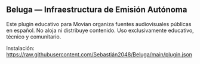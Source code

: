 ## Beluga — Infraestructura de Emisión Autónoma

Este plugin educativo para Movian organiza fuentes audiovisuales públicas en español. No aloja ni distribuye contenido. Uso exclusivamente educativo, técnico y comunitario.

Instalación: https://raw.githubusercontent.com/Sebastián2048/Beluga/main/plugin.json